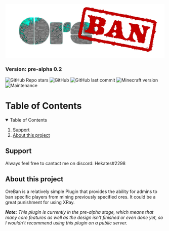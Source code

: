 
<img src="/img/logo/oreban-logo.png" />

<h3>Version: pre-alpha 0.2</h2>

![GitHub Repo stars](https://img.shields.io/github/stars/Hekates/OreBan?style=for-the-badge)
![GitHub](https://img.shields.io/github/license/Hekates/OreBan?style=for-the-badge)
![GitHub last commit](https://img.shields.io/github/last-commit/Hekates/OreBan?style=for-the-badge)
![Minecraft version](https://img.shields.io/badge/Minecraft-1.18-brightgreen?style=for-the-badge)
![Maintenance](https://img.shields.io/maintenance/yes/2022?style=for-the-badge)

<!-- TABLE OF CONTENTS -->
# Table of Contents
<details open="open">
  <summary>Table of Contents</summary>
  <ol>
    <li><a href="#support">Support</a></li>
    <li><a href="#about">About this project</a></li>
    </li>
  </ol>
</details>

<h2 name="support">Support</h2>

Always feel free to cantact me on discord: Hekates#2298

<h2 name="about">About this project</h2>

OreBan is a relatively simple Plugin that provides the ability for admins to ban specific players from mining previously specified ores.
It could be a great punishment for using XRay.

<em><b>Note:</b> This plugin is currently in the pre-alpha stage, which means that many core features as well as the design isn't finished or even done yet, so I wouldn't recommend using this plugin on a public server.</em>